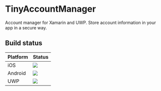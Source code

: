 # TinyAccountManager
Account manager for Xamarin and UWP. Store account information in your app in a secure way.

## Build status
| Platform | Status |
|---|---|
| iOS | <img src="https://io2gamelabs.visualstudio.com/_apis/public/build/definitions/be16d002-5786-41a1-bf3b-3e13d5e80aa0/11/badge" /> |
| Android | <img src="https://io2gamelabs.visualstudio.com/_apis/public/build/definitions/be16d002-5786-41a1-bf3b-3e13d5e80aa0/12/badge" /> |
| UWP | <img src="https://io2gamelabs.visualstudio.com/_apis/public/build/definitions/be16d002-5786-41a1-bf3b-3e13d5e80aa0/10/badge" /> |
